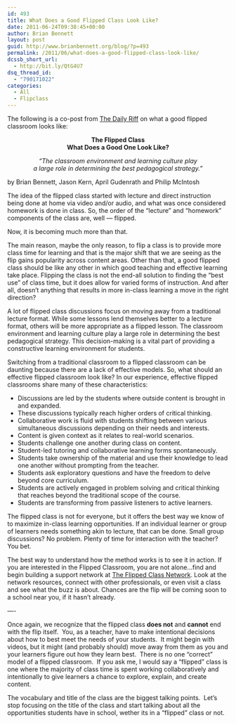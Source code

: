 ```yaml
---
id: 493
title: What Does a Good Flipped Class Look Like?
date: 2011-06-24T09:38:45+00:00
author: Brian Bennett
layout: post
guid: http://www.brianbennett.org/blog/?p=493
permalink: /2011/06/what-does-a-good-flipped-class-look-like/
dcssb_short_url:
  - http://bit.ly/QtG4U7
dsq_thread_id:
  - "790171022"
categories:
  - All
  - Flipclass
---
```

The following is a co-post from <a href="http://www.thedailyriff.com" target="_blank">The Daily Riff</a> on what a good flipped classroom looks like:

<p style="text-align: center;">
  <strong>The Flipped Class</strong><br /> <strong> What Does a Good One Look Like?</strong>
</p>

<p style="text-align: center;">
  <em>&#8220;The classroom environment and learning culture play</em><br /> <em> a large role in determining the best pedagogical strategy.&#8221;</em>
</p>

by Brian Bennett, Jason Kern, April Gudenrath and Philip McIntosh

The idea of the flipped class started with lecture and direct instruction being done at home via video and/or audio, and what was once considered homework is done in class. So, the order of the &#8220;lecture&#8221; and &#8220;homework&#8221; components of the class are, well &#8212; flipped.

Now, it is becoming much more than that.

The main reason, maybe the only reason, to flip a class is to provide more class time for learning and that is the major shift that we are seeing as the flip gains popularity across content areas. Other than that, a good flipped class should be like any other in which good teaching and effective learning take place. Flipping the class is not the end-all solution to finding the &#8220;best use&#8221; of class time, but it does allow for varied forms of instruction. And after all, doesn&#8217;t anything that results in more in-class learning a move in the right direction?

A lot of flipped class discussions focus on moving away from a traditional lecture format. While some lessons lend themselves better to a lecture format, others will be more appropriate as a flipped lesson. The classroom environment and learning culture play a large role in determining the best pedagogical strategy. This decision-making is a vital part of providing a constructive learning environment for students.

Switching from a traditional classroom to a flipped classroom can be daunting because there are a lack of effective models. So, what should an effective flipped classroom look like? In our experience, effective flipped classrooms share many of these characteristics:

  * Discussions are led by the students where outside content is brought in and expanded.
  * These discussions typically reach higher orders of critical thinking.
  * Collaborative work is fluid with students shifting between various simultaneous discussions depending on their needs and interests.
  * Content is given context as it relates to real-world scenarios.
  * Students challenge one another during class on content.
  * Student-led tutoring and collaborative learning forms spontaneously.
  * Students take ownership of the material and use their knowledge to lead one another without prompting from the teacher.
  * Students ask exploratory questions and have the freedom to delve beyond core curriculum.
  * Students are actively engaged in problem solving and critical thinking that reaches beyond the traditional scope of the course.
  * Students are transforming from passive listeners to active learners.

The flipped class is not for everyone, but it offers the best way we know of to maximize in-class learning opportunities. If an individual learner or group of learners needs something akin to lecture, that can be done. Small group discussions? No problem. Plenty of time for interaction with the teacher? You bet.

The best way to understand how the method works is to see it in action. If you are interested in the Flipped Classroom, you are not alone&#8230;find and begin building a support network at <a href="http://vodcasting.ning.com" target="_blank" class="broken_link" rel="nofollow">The Flipped Class Network</a>. Look at the network resources, connect with other professionals, or even visit a class and see what the buzz is about. Chances are the flip will be coming soon to a school near you, if it hasn&#8217;t already.

&#8212;-

Once again, we recognize that the flipped class **does not** and **cannot** end with the flip itself.  You, as a teacher, have to make intentional decisions about how to best meet the needs of your students.  It might begin with videos, but it might (and probably should) move away from them as you and your learners figure out how they learn best.  There is no one &#8220;correct&#8221; model of a flipped classroom.  If you ask me, I would say a &#8220;flipped&#8221; class is one where the majority of class time is spent working collaboratively and intentionally to give learners a chance to explore, explain, and create content.

The vocabulary and title of the class are the biggest talking points.  Let&#8217;s stop focusing on the title of the class and start talking about all the opportunities students have in school, wether its in a &#8220;flipped&#8221; class or not.